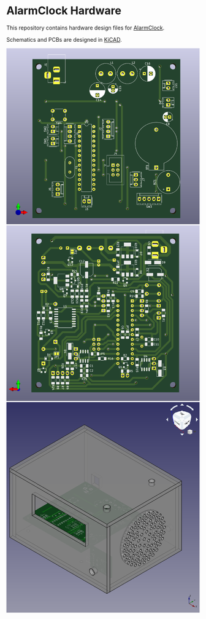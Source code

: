 # AlarmClock Hardware
This repository contains hardware design files for [AlarmClock][AlarmClock].

Schematics and PCBs are designed in [KiCAD][KiCAD].

![3D rendering of the top side of the PCB](./AlarmClock/3d/AlarmClock-top.png)
![3D rendering of the bottom side of the PCB](./AlarmClock/3d/AlarmClock-bottom.png)
![3D view of the enclosure](./enclosure/preview.png)


[AlarmClock]: https://github.com/ondras12345/AlarmClock
[KiCAD]: https://www.kicad.org/
